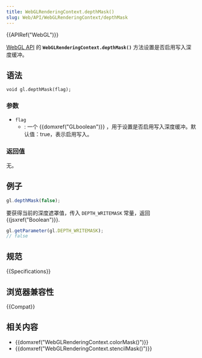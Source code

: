 ```yaml
---
title: WebGLRenderingContext.depthMask()
slug: Web/API/WebGLRenderingContext/depthMask
---
```


{{APIRef("WebGL")}}

[WebGL API](/zh-CN/docs/Web/API/WebGL_API) 的 **`WebGLRenderingContext.depthMask()`** 方法设置是否启用写入深度缓冲。

## 语法

```plain
void gl.depthMask(flag);
```

### 参数

- `flag`
  - : 一个 {{domxref("GLboolean")}} ，用于设置是否启用写入深度缓冲。默认值：true，表示启用写入。

### 返回值

无。

## 例子

```js
gl.depthMask(false);
```

要获得当前的深度遮罩值，传入 `DEPTH_WRITEMASK` 常量，返回 {{jsxref("Boolean")}}.

```js
gl.getParameter(gl.DEPTH_WRITEMASK);
// false
```

## 规范

{{Specifications}}

## 浏览器兼容性

{{Compat}}

## 相关内容

- {{domxref("WebGLRenderingContext.colorMask()")}}
- {{domxref("WebGLRenderingContext.stencilMask()")}}
